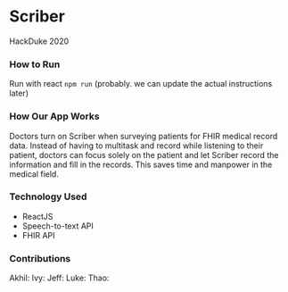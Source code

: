 # Scriber
HackDuke 2020

### How to Run
Run with react ```npm run``` (probably. we can update the actual instructions later)

### How Our App Works
Doctors turn on Scriber when surveying patients for FHIR medical record data. Instead of having to multitask and record while listening to their patient, doctors can focus solely on the patient and let Scriber record the information and fill in the records. This saves time and manpower in the medical field. 

### Technology Used
- ReactJS
- Speech-to-text API
- FHIR API

### Contributions
Akhil: 
Ivy: 
Jeff: 
Luke: 
Thao: 
